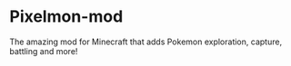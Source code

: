 # Pixelmon-mod
The amazing mod for Minecraft that adds Pokemon exploration, capture, battling and more!
